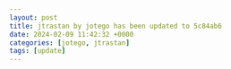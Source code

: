 ```yaml
---
layout: post
title: jtrastan by jotego has been updated to 5c84ab6
date: 2024-02-09 11:42:32 +0000
categories: [jotego, jtrastan]
tags: [update]
---
```


